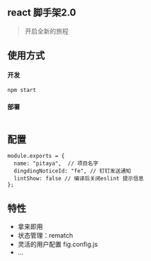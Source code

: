 ## react 脚手架2.0
> 开启全新的旅程

## 使用方式
#### 开发
```
npm start
```

#### 部署
```

```

## 配置
```
module.exports = {
  name: "pitaya",  // 项目名字
  dingdingNoticeId: "fe", // 钉钉发送通知
  lintShow: false // 编译后关闭eslint 提示信息
};
```


## 特性
* 拿来即用
* 状态管理：rematch
* 灵活的用户配置 fig.config.js
* ... 
